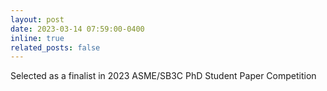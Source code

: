 ```yaml
---
layout: post
date: 2023-03-14 07:59:00-0400
inline: true
related_posts: false
---
```


Selected as a finalist in 2023 ASME/SB3C PhD Student Paper Competition
